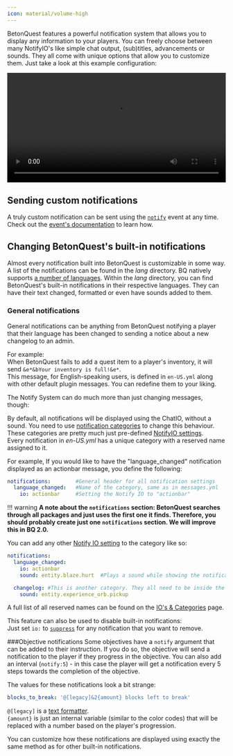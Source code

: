 ```yaml
---
icon: material/volume-high
---
```

BetonQuest features a powerful notification system that allows you to display any information to your players.
You can freely choose between many NotifyIO's like simple chat output, (sub)titles, advancements or sounds. They all come
with unique options that allow you to customize them. Just take a look at this example configuration:

<video controls loop src="../../../../_media/content/Documentation/Notifications/NotifySystemOverview.mp4" width="100%">
  Sorry, your browser doesn't support embedded videos.
</video>


## Sending custom notifications

A truly custom notification can be sent using the [`notify`](../../Scripting/Building-Blocks/Events-List.md#sending-notifications-notify) event at any time.
Check out the [event's documentation](../../Scripting/Building-Blocks/Events-List.md#sending-notifications-notify) to learn how.

## Changing BetonQuest's built-in notifications
Almost every notification built into BetonQuest is customizable in some way. A list of the notifications can be found in
the *lang* directory. BQ natively supports [a number of languages](/../Documentation/Configuration/Plugin-Config/#language-default-plugin-language).
Within the *lang* directory, you can find BetonQuest's built-in notifications in their respective languages. They can have
their text changed, formatted or even have sounds added to them. 
  
### General notifications

General notifications can be anything from BetonQuest notifying a player that their language has been changed
to sending a notice about a new changelog to an admin.

For example:    
When BetonQuest fails to add a quest item to a player's inventory, it will send `&e*&bYour inventory is full!&e*`.    
This message, for English-speaking users, is defined in `en-US.yml` along with other default plugin messages.
You can redefine them to your liking.

The Notify System can do much more than just changing messages, though:

By default, all notifications will be displayed using the ChatIO, without a sound. You need to use
[notification categories](./Notification-IO's-&-Categories.md#categories) to change this behaviour.
These categories are pretty much just pre-defined [NotifyIO settings](./Notification-IO's-&-Categories.md#available-notifyios).    
Every notification in *en-US.yml* has a unique category with a reserved name assigned to it.

For example, If you would like to have the "language_changed" notification displayed as an actionbar message, you define the following:

```YAML
notifications:        #General header for all notification settings
  language_changed:   #Name of the category, same as in messages.yml
    io: actionbar     #Setting the Notify IO to "actionbar"
``` 

!!! warning
    **A note about the `notifications` section: BetonQuest searches through all packages and just uses the first one it finds.
    Therefore, you should probably create just one `notifications` section. We will improve this in BQ 2.0.**


You can add any other [Notify IO setting](./Notification-IO's-&-Categories.md#available-notifyios) to the category like so:
```YAML
notifications:       
  language_changed:   
    io: actionbar     
    sound: entity.blaze.hurt  #Plays a sound while showing the notification

  changelog: #This is another category. They all need to be inside the 'notifications:' section.
    sound: entity.experience_orb.pickup      
```
A full list of all reserved names can be found on the [IO's & Categories](./Notification-IO's-&-Categories.md#built-in-categories) page.

This feature can also be used to disable built-in notifications:    
Just set `io:` to [`suppress`](./Notification-IO's-&-Categories.md#suppress) for any notification that you want to remove.


###Objective notifications
Some objectives have a `notify` argument that can be added to their instruction.
If you do so, the objective will send a notification to the player if they progress in the objective.
You can also add an interval (`notify:5`) - in this case the player will get a notification every 5 steps
towards the completion of the objective.

The values for these notifications look a bit strange:
```YAML
blocks_to_break: '@[legacy]&2{amount} blocks left to break'
```
`@[legacy]` is a [text formatter](/../Documentation/Features/Text-Formatting/).  
`{amount}` is just an internal variable (similar to the color codes) that will be replaced with a number based on the
player's progression.

You can customize how these notifications are displayed using exactly the same method as for other built-in notifications.
